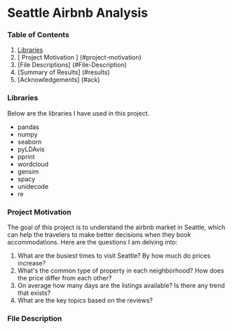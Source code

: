 # Seattle Airbnb Analysis

### Table of Contents
1. [ Libraries ](#lib)
2. [ Project Motivation ] (#project-motivation)
3. [File Descriptions] (#File-Description)
4. [Summary of Results] (#results)
5. [Acknowledgements] (#ack)


### <span id="lib">Libraries</a>
Below are the libraries I have used in this project.
- pandas
- numpy
- seaborn
- pyLDAvis
- pprint
- wordcloud
- gensim
- spacy
- unidecode
- re


### <span id="project-motivation">Project Motivation</a>
The goal of this project is to understand the airbnb market in Seattle, which can help the travelers to make better decisions when they book accommodations. Here are the questions I am delving into:
  1. What are the busiest times to visit Seattle? By how much do prices increase?
  2. What's the common type of property in each neighborhood? How does the price differ from each other?
  3. On average how many days are the listings available? Is there any trend that exists?
  4. What are the key topics based on the reviews?

 
 ### File Description
